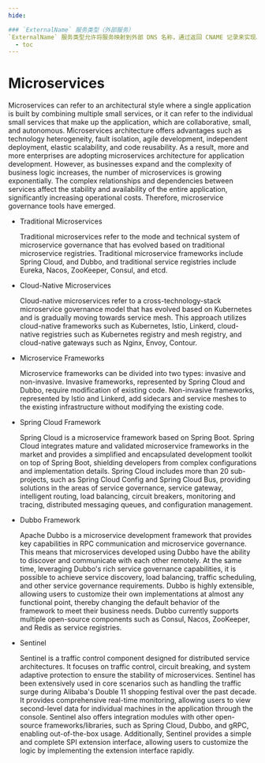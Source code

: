 ```yaml
---
hide:

### `ExternalName` 服务类型（外部服务）
`ExternalName` 服务类型允许将服务映射到外部 DNS 名称，通过返回 CNAME 记录来实现。
  - toc
---
```


# Microservices

Microservices can refer to an architectural style where a single application is built by combining multiple small services, or it can refer to the individual small services that make up the application, which are collaborative, small, and autonomous.
Microservices architecture offers advantages such as technology heterogeneity, fault isolation, agile development, independent deployment, elastic scalability, and code reusability. As a result, more and more enterprises are adopting microservices architecture for application development.
However, as businesses expand and the complexity of business logic increases, the number of microservices is growing exponentially. The complex relationships and dependencies between services affect the stability and availability of the entire application, significantly increasing operational costs. Therefore, microservice governance tools have emerged.

- Traditional Microservices

    Traditional microservices refer to the mode and technical system of microservice governance that has evolved based on traditional microservice registries.
    Traditional microservice frameworks include Spring Cloud, and Dubbo, and traditional service registries include Eureka, Nacos, ZooKeeper, Consul, and etcd.

- Cloud-Native Microservices

    Cloud-native microservices refer to a cross-technology-stack microservice governance model that has evolved based on Kubernetes and is gradually moving towards service mesh.
    This approach utilizes cloud-native frameworks such as Kubernetes, Istio, Linkerd, cloud-native registries such as Kubernetes registry and mesh registry, and cloud-native gateways such as Nginx, Envoy, Contour.

- Microservice Frameworks

    Microservice frameworks can be divided into two types: invasive and non-invasive. Invasive frameworks, represented by Spring Cloud and Dubbo, require modification of existing code.
    Non-invasive frameworks, represented by Istio and Linkerd, add sidecars and service meshes to the existing infrastructure without modifying the existing code.

- Spring Cloud Framework

    Spring Cloud is a microservice framework based on Spring Boot.
    Spring Cloud integrates mature and validated microservice frameworks in the market and provides a simplified and encapsulated development toolkit on top of Spring Boot, shielding developers from complex configurations and implementation details.
    Spring Cloud includes more than 20 sub-projects, such as Spring Cloud Config and Spring Cloud Bus, providing solutions in the areas of service governance, service gateway, intelligent routing, load balancing, circuit breakers, monitoring and tracing, distributed messaging queues, and configuration management.

- Dubbo Framework

    Apache Dubbo is a microservice development framework that provides key capabilities in RPC communication and microservice governance.
    This means that microservices developed using Dubbo have the ability to discover and communicate with each other remotely.
    At the same time, leveraging Dubbo's rich service governance capabilities, it is possible to achieve service discovery, load balancing, traffic scheduling, and other service governance requirements.
    Dubbo is highly extensible, allowing users to customize their own implementations at almost any functional point, thereby changing the default behavior of the framework to meet their business needs.
    Dubbo currently supports multiple open-source components such as Consul, Nacos, ZooKeeper, and Redis as service registries.

- Sentinel

    Sentinel is a traffic control component designed for distributed service architectures. It focuses on traffic control, circuit breaking, and system adaptive protection to ensure the stability of microservices. Sentinel has been extensively used in core scenarios such as handling the traffic surge during Alibaba's Double 11 shopping festival over the past decade. It provides comprehensive real-time monitoring, allowing users to view second-level data for individual machines in the application through the console. Sentinel also offers integration modules with other open-source frameworks/libraries, such as Spring Cloud, Dubbo, and gRPC, enabling out-of-the-box usage. Additionally, Sentinel provides a simple and complete SPI extension interface, allowing users to customize the logic by implementing the extension interface rapidly.
